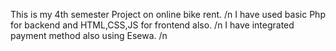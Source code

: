 This is my 4th semester Project on online bike rent. /n
I have used basic Php for backend and HTML,CSS,JS for frontend also. /n
I have integrated payment method also using Esewa. /n

